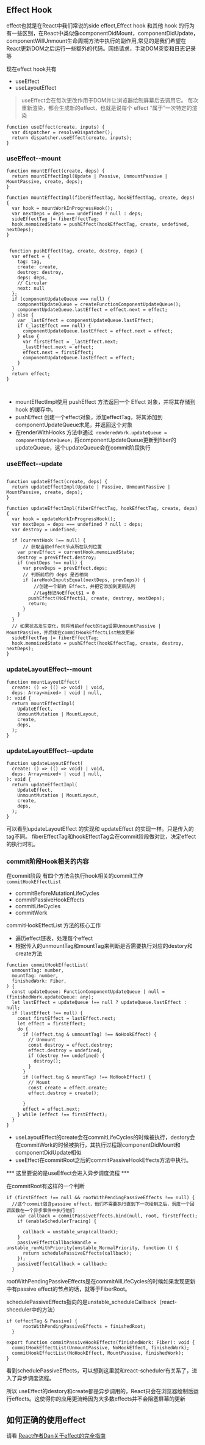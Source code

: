 ## Effect Hook

effect也就是在React中我们常说的side effect,Effect hook 和其他 hook 的行为有一些区别，在React中类似像componentDidMount，componentDidUpdate，componentWillUnmount生命周期方法中执行的副作用,常见的是我们希望在React更新DOM之后运行一些额外的代码。网络请求，手动DOM突变和日志记录等

现在effect hook共有
- useEffect
- useLayoutEffect

> useEffect会在每次更改作用于DOM并让浏览器绘制屏幕后去调用它。
> 每次重新渲染，都会生成新的effect，也就是说每个 effect “属于”一次特定的渲染



```
function useEffect(create, inputs) {
  var dispatcher = resolveDispatcher();
  return dispatcher.useEffect(create, inputs);
}
```
### useEffect--mount

```
function mountEffect(create, deps) {
  return mountEffectImpl(Update | Passive, UnmountPassive | MountPassive, create, deps);
}

function mountEffectImpl(fiberEffectTag, hookEffectTag, create, deps) {
  var hook = mountWorkInProgressHook();
  var nextDeps = deps === undefined ? null : deps;
  sideEffectTag |= fiberEffectTag;
  hook.memoizedState = pushEffect(hookEffectTag, create, undefined, nextDeps);
}


 function pushEffect(tag, create, destroy, deps) {
  var effect = {
    tag: tag,
    create: create,
    destroy: destroy,
    deps: deps,
    // Circular
    next: null
  };
  if (componentUpdateQueue === null) {
    componentUpdateQueue = createFunctionComponentUpdateQueue();
    componentUpdateQueue.lastEffect = effect.next = effect;
  } else {
    var _lastEffect = componentUpdateQueue.lastEffect;
    if (_lastEffect === null) {
      componentUpdateQueue.lastEffect = effect.next = effect;
    } else {
      var firstEffect = _lastEffect.next;
      _lastEffect.next = effect;
      effect.next = firstEffect;
      componentUpdateQueue.lastEffect = effect;
    }
  }
  return effect;
}

    
```
- mountEffectImpl使用 pushEffect 方法返回一个 Effect 对象，并将其存储到 hook 的缓存中。
- pushEffect 创建一个effect对象，添加effectTag，将其添加到componentUpdateQueue末尾，并返回这个对象
- 在renderWithHooks 方法中通过``` renderedWork.updateQueue = componentUpdateQueue;``` 将componentUpdateQueue更新到fiber的updateQueue，这个updateQueue会在commit阶段执行

### useEffect--update

```

function updateEffect(create, deps) {
  return updateEffectImpl(Update | Passive, UnmountPassive | MountPassive, create, deps);
}

function updateEffectImpl(fiberEffectTag, hookEffectTag, create, deps) {
  var hook = updateWorkInProgressHook();
  var nextDeps = deps === undefined ? null : deps;
  var destroy = undefined;

  if (currentHook !== null) {
      // 获取当前effect节点所在队列位置
    var prevEffect = currentHook.memoizedState;
    destroy = prevEffect.destroy;
    if (nextDeps !== null) {
      var prevDeps = prevEffect.deps;
      // 判断前后的 deps 是否相同
      if (areHookInputsEqual(nextDeps, prevDeps)) {
          //创建一个新的 Effect，并把它添加到更新队列
          //tag标记NoEffect$1 = 0
        pushEffect(NoEffect$1, create, destroy, nextDeps);
        return;
      }
    }
  }
  // 如果状态发生变化，则将当前effect的tag设置UnmountPassive | MountPassive，并后续在commitHookEffectList触发更新
  sideEffectTag |= fiberEffectTag;
  hook.memoizedState = pushEffect(hookEffectTag, create, destroy, nextDeps);
}
```

### updateLayoutEffect--mount

```
function mountLayoutEffect(
  create: () => (() => void) | void,
  deps: Array<mixed> | void | null,
): void {
  return mountEffectImpl(
    UpdateEffect,
    UnmountMutation | MountLayout,
    create,
    deps,
  );
}
```

### updateLayoutEffect--update

```
function updateLayoutEffect(
  create: () => (() => void) | void,
  deps: Array<mixed> | void | null,
): void {
  return updateEffectImpl(
    UpdateEffect,
    UnmountMutation | MountLayout,
    create,
    deps,
  );
}
```

可以看到updateLayoutEffect 的实现和 updateEffect 的实现一样。只是传入的tag不同。
fiberEffectTag和hookEffectTag会在commit阶段做对比，决定effect的执行时机。

### commit阶段Hook相关的内容

在commit阶段 有四个方法会执行hook相关的commit工作 ``` commitHookEffectList ```

- commitBeforeMutationLifeCycles
- commitPassiveHookEffects
- commitLifeCycles
- commitWork

commitHookEffectList 方法的核心工作

- 遍历effect链表，处理每个effect
- 根据传入的unmountTag和mountTag来判断是否需要执行对应的destory和create方法



```
function commitHookEffectList(
  unmountTag: number,
  mountTag: number,
  finishedWork: Fiber,
) {
  const updateQueue: FunctionComponentUpdateQueue | null = (finishedWork.updateQueue: any);
  let lastEffect = updateQueue !== null ? updateQueue.lastEffect : null;
  if (lastEffect !== null) {
    const firstEffect = lastEffect.next;
    let effect = firstEffect;
    do {
      if ((effect.tag & unmountTag) !== NoHookEffect) {
        // Unmount
        const destroy = effect.destroy;
        effect.destroy = undefined;
        if (destroy !== undefined) {
          destroy();
        }
      }
      if ((effect.tag & mountTag) !== NoHookEffect) {
        // Mount
        const create = effect.create;
        effect.destroy = create();
             
      }
      effect = effect.next;
    } while (effect !== firstEffect);
  }
}
```

- useLayoutEffect的create会在commitLifeCycles的时候被执行，destory会在commitWork的时候被执行，其执行过程跟componentDidMount和componentDidUpdate相似
- useEffect在commitRoot之后的commitPassiveHookEffects方法中执行。
  

*** 这里要说的是useEffect会进入异步调度流程 ***

在commitRoot有这样的一个判断

```
if (firstEffect !== null && rootWithPendingPassiveEffects !== null) {
  //这个commit包含passive effect，他们不需要执行直到下一次绘制之后，调度一个回调函数在一个异步事件中执行他们
    var callback = commitPassiveEffects.bind(null, root, firstEffect);
    if (enableSchedulerTracing) {
      
      callback = unstable_wrap(callback);
    }
    passiveEffectCallbackHandle = unstable_runWithPriority(unstable_NormalPriority, function () {
      return schedulePassiveEffects(callback);
    });
    passiveEffectCallback = callback;
  }
```


rootWithPendingPassiveEffects是在commitAllLifeCycles的时候如果发现更新中有passive effect的节点的话，就等于FiberRoot。

schedulePassiveEffects指向的是unstable_scheduleCallback（react-shceduler中的方法）

```
if (effectTag & Passive) {
      rootWithPendingPassiveEffects = finishedRoot;
  }

export function commitPassiveHookEffects(finishedWork: Fiber): void {
  commitHookEffectList(UnmountPassive, NoHookEffect, finishedWork);
  commitHookEffectList(NoHookEffect, MountPassive, finishedWork);
}
```

看到schedulePassiveEffects，可以想到这里就和react-scheduler有关系了，进入了异步调度流程。


所以 useEffect的destory和create都是异步调用的，React只会在浏览器绘制后运行effects。这使得你的应用更流畅因为大多数effects并不会阻塞屏幕的更新


## 如何正确的使用effect

请看 [React作者Dan关于effect的完全指南](https://overreacted.io/zh-hans/a-complete-guide-to-useeffect/)
